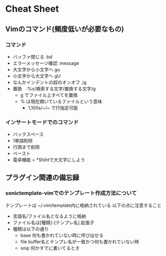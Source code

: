 # Cheat Sheet
## Vimのコマンド(頻度低いが必要なもの)
### コマンド
- バッファ閉じる					:bd
- エラーメッセージ確認		:message
- 大文字から小文字へ			gu
- 小文字から大文字へ			gU
- なんかインデントの奴のオンオフ ,ig
- 置換　:%s/検索する文字/置換する文字/g
  - g でファイル上すべてを置換
  - % は現在開いているファイルという意味
    - 1,100s/~/~ で行指定可能
### インサートモードでのコマンド
- バックスペース <C-h>
- 1単語削除 <C-w>
- 行頭まで削除 <C-u>
- ペースト <C-r>
- 電卓機能 <C-r> = *Shihtで大文字にしよう
## プラグイン関連の備忘録
### sonictemplate-vimでのテンプレート作成方法について
テンプレートは ~/.vim/template内に格納されている
以下の点に注意すること
- 言語名/ファイル名となるように格納
- ファイル名は[種類]-[テンプレ名].拡張子
- 種類は以下の通り
  - base 何も書かれていない時に呼び出せる
  - file buffer名とテンプレ名が一致かつ何も書かれていない時
  - snip 何かすでに書いてるとき
